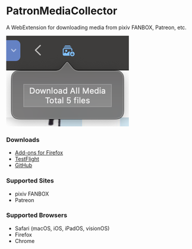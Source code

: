 # PatronMediaCollector

A WebExtension for downloading media from pixiv FANBOX, Patreon, etc.

![Preview](./preview.png)

### Downloads

- [Add-ons for Firefox](https://addons.mozilla.org/addon/patron-media-collector)
- [TestFlight](https://testflight.apple.com/join/VP5uE1PG)
- [GitHub](https://github.com/sinoru/patron-media-collector/releases)

### Supported Sites

- pixiv FANBOX
- Patreon

### Supported Browsers

- Safari (macOS, iOS, iPadOS, visionOS)
- Firefox
- Chrome
